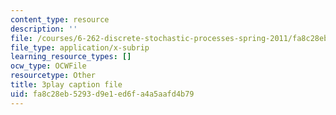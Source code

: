 ```yaml
---
content_type: resource
description: ''
file: /courses/6-262-discrete-stochastic-processes-spring-2011/fa8c28eb5293d9e1ed6fa4a5aafd4b79_fY7NgCWCWoQ.srt
file_type: application/x-subrip
learning_resource_types: []
ocw_type: OCWFile
resourcetype: Other
title: 3play caption file
uid: fa8c28eb-5293-d9e1-ed6f-a4a5aafd4b79
---
```

